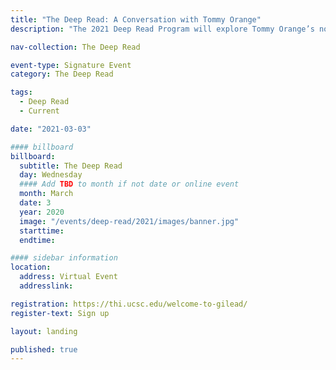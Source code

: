 ```yaml
---
title: "The Deep Read: A Conversation with Tommy Orange"
description: "The 2021 Deep Read Program will explore Tommy Orange’s novel There There. The novel depicts a variety of urban Native American characters living in Oakland, CA."

nav-collection: The Deep Read

event-type: Signature Event
category: The Deep Read

tags:
  - Deep Read
  - Current

date: "2021-03-03"

#### billboard
billboard:
  subtitle: The Deep Read
  day: Wednesday
  #### Add TBD to month if not date or online event
  month: March
  date: 3
  year: 2020
  image: "/events/deep-read/2021/images/banner.jpg"
  starttime: 
  endtime: 

#### sidebar information
location:
  address: Virtual Event
  addresslink: 

registration: https://thi.ucsc.edu/welcome-to-gilead/
register-text: Sign up

layout: landing

published: true
---
```



